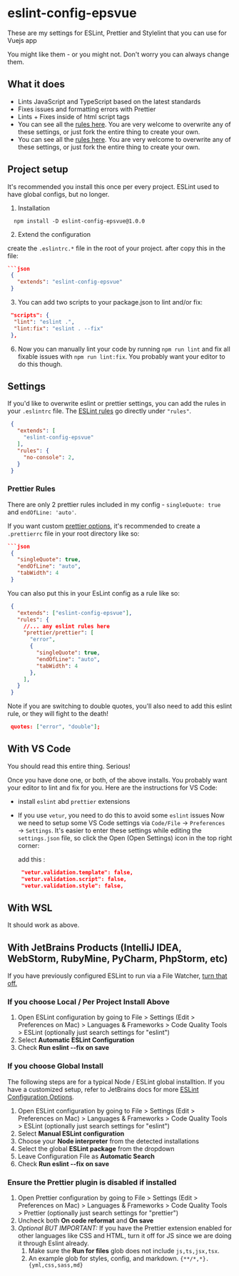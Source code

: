 # eslint-config-epsvue

These are my settings for ESLint, Prettier and Stylelint that you can use for Vuejs app

You might like them - or you might not. Don't worry you can always change them.

## What it does

- Lints JavaScript and TypeScript based on the latest standards
- Fixes issues and formatting errors with Prettier
- Lints + Fixes inside of html script tags
- You can see all the [rules here](https://github.com/IT-WIBRC/eslint-config-epsvue/blob/master/.eslintrc.js). You are very welcome to overwrite any of these settings, or just fork the entire thing to create your own.
- You can see all the [rules here](https://github.com/IT-WIBRC/eslint-config-epsvue/blob/master/.eslintrc.js). You are very welcome to overwrite any of these settings, or just fork the entire thing to create your own.

## Project setup

It's recommended you install this once per every project. ESLint used to have global configs, but no longer.

   1. Installation

  ```
    npm install -D eslint-config-epsvue@1.0.0
  ```

2. Extend the configuration

create the `.eslintrc.*` file in the root of your project. after copy this in the file:

   ```json
   ```json
    {
      "extends": "eslint-config-epsvue"
    }
   ```

   3. You can add two scripts to your package.json to lint and/or fix:

   ```json
    "scripts": {
     "lint": "eslint .",
     "lint:fix": "eslint . --fix"
    },
   ```

   6. Now you can manually lint your code by running `npm run lint` and fix all fixable issues with `npm run lint:fix`. You probably want your editor to do this though.

## Settings

If you'd like to overwrite eslint or prettier settings, you can add the rules in your `.eslintrc` file. The [ESLint rules](https://eslint.org/docs/rules/) go directly under `"rules"`.

   ```json
    {
      "extends": [
        "eslint-config-epsvue"
      ],
      "rules": {
        "no-console": 2,
      }
    }
   ```

### Prettier Rules

There are only 2 prettier rules included in my config - `singleQuote: true` and `endOfLine: 'auto'`.

If you want custom [prettier options](https://prettier.io/docs/en/options.html), it's recommended to create a `.prettierrc` file in your root directory like so:

```json
```json
 {
   "singleQuote": true,
   "endOfLine": "auto",
   "tabWidth": 4
 }
```

You can also put this in your EsLint config as a rule like so:

   ```json
    {
      "extends": ["eslint-config-epsvue"],
      "rules": {
        //... any eslint rules here
        "prettier/prettier": [
          "error",
          {
            "singleQuote": true,
            "endOfLine": "auto",
            "tabWidth": 4
          },
        ],
      }
    }
   ```

Note if you are switching to double quotes, you'll also need to add this eslint rule, or they will fight to the death!

   ```json
    quotes: ["error", "double"];
   ```

## With VS Code

   You should read this entire thing. Serious!

   Once you have done one, or both, of the above installs. You probably want your editor to lint and fix for you. Here are the instructions for VS Code:

- install `eslint` abd `prettier` extensions
- If you use `vetur`, you need to do this to avoid some `eslint` issues
    Now we need to setup some VS Code settings via `Code/File` → `Preferences` → `Settings`. It's easier to enter these settings while editing the `settings.json` file, so click the Open (Open Settings) icon in the top right corner:

   add this :

   ```json
    "vetur.validation.template": false,
    "vetur.validation.script": false,
    "vetur.validation.style": false,   
   ```

## With WSL

It should work as above.

## With JetBrains Products (IntelliJ IDEA, WebStorm, RubyMine, PyCharm, PhpStorm, etc)

If you have previously configured ESLint to run via a File Watcher, [turn that off.](https://www.jetbrains.com/help/idea/using-file-watchers.html#enableFileWatcher)

### If you choose Local / Per Project Install Above

1. Open ESLint configuration by going to File > Settings (Edit > Preferences on Mac) > Languages & Frameworks > Code Quality Tools > ESLint (optionally just search settings for "eslint")
2. Select **Automatic ESLint Configuration**
3. Check **Run eslint --fix on save**

### If you choose Global Install

The following steps are for a typical Node / ESLint global installtion. If you have a customized setup, refer to JetBrains docs for more [ESLint Configuration Options](https://www.jetbrains.com/help/webstorm/eslint.html#ws_js_eslint_manual_configuration).

1. Open ESLint configuration by going to File > Settings (Edit > Preferences on Mac) > Languages & Frameworks > Code Quality Tools > ESLint (optionally just search settings for "eslint")
2. Select **Manual ESLint configuration**
3. Choose your **Node interpreter** from the detected installations
4. Select the global **ESLint package** from the dropdown
5. Leave Configuration File as **Automatic Search**
6. Check **Run eslint --fix on save**

### Ensure the Prettier plugin is disabled if installed

1. Open Prettier configuration by going to File > Settings (Edit > Preferences on Mac) > Languages & Frameworks > Code Quality Tools > Prettier (optionally just search settings for "prettier")
2. Uncheck both **On code reformat** and **On save**
3. _Optional BUT IMPORTANT:_ If you have the Prettier extension enabled for other languages like CSS and HTML, turn it off for JS since we are doing it through Eslint already.
   1. Make sure the **Run for files** glob does not include `js,ts,jsx,tsx`.
   2. An example glob for styles, config, and markdown. `{**/*,*}.{yml,css,sass,md}`
